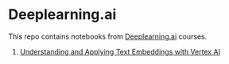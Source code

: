 # Deeplearning.ai

This repo contains notebooks from [Deeplearning.ai](https://www.deeplearning.ai/short-courses/) courses.

1. [Understanding and Applying Text Embeddings with Vertex AI](https://learn.deeplearning.ai/google-cloud-vertex-ai/)

